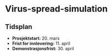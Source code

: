 # Virus-spread-simulation

## Tidsplan
- **Prosjektstart:** 20. mars  
- **Frist for innlevering:** 11. april  
- **Demonstrasjonsfrist:** 30. april  








